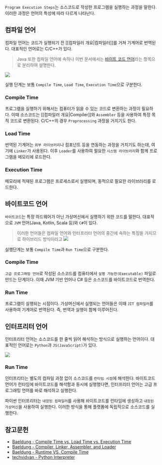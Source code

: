 `Program Execution Steps`는 소스코드로 작성한 프로그램을 실행하는 과정을 말한다. 이러한 과정은 언어의 특성에 따라 다르게 나타난다.

컴파일 언어
---

컴파일 언어는 코드가 실행되기 전 [[컴파일러 개요|컴파일러]]를 거쳐 기계어로 번역된다. 대표적인 언어로는 C/C++가 있다.

> Java 또한 컴파일 언어에 속하나 이번 문서에서는 [바이트 코드 언어](#바이트-코드-언어)라는 항목으로 분리하여 설명한다.

![](https://media.geeksforgeeks.org/wp-content/uploads/20221228144718/LoadingAndLinking-in-Operating-System.png)

실행 단계는 보통 `Compile Time`, `Load Time`, `Execution Time`으로 구분한다.

### Compile Time
프로그램을 실행하기 위해서는 컴퓨터가 읽을 수 있는 코드로 변환하는 과정이 필요하다. 이때 소스코드는  [[컴파일러 개요|Compiler]]와 `Assembler` 등을 사용하여 특정 목적 코드로 변환된다. C/C++의 경우  `Proprocessing` 과정을 거치기도 한다.

### Load Time
번역된 기계어는 `외부 라이브러리`나 컴포넌트 등을 연동하는 과정을 거치기도 하는데, 여기에 `Linker`가 사용된다. 이후 `Loader`를 사용하여 필요한 `시스템 라이브러리`와 함께 프로그램을 메모리에 로드한다.

### Execution Time
메모리에 적재된 프로그램은 프로세스로서 실행되며, 동적으로 필요한 라이브러리를 로드한다.

바이트코드 언어
---

`바이트코드`는 특정 하드웨어가 아닌 가상머신에서 실행하기 위한 코드를 말한다. 대표적으로 `JVM` 언어(Java, Kotlin, Scala 등)와 `C#`이 있다.

> 이러한 언어들은 컴파일 언어와 인터프리터 언어의 중간에 속하는 특징을 가지므로 하이브리드 방식이라고
![](https://www.baeldung.com/wp-content/uploads/sites/4/2021/07/Compile-tme-vs-runtime-1-1024x529-1.png)

실행단계는 보통 `Compile Time`과 `Run Time`으로 구분한다.

### Compile Time
`고급 프로그래밍 언어`로 작성된 소스코드를 컴퓨터에서 `실행 가능한(Executable)` 파일로 만드는 단계이다. 이때 JVM 기반 언어나 C# 등은 소스코드를 바이트코드로 번역한다.

### Run Time
프로그램이 실행되는 시점이다. 가상머신에서 실행되는 언어들은 이때 `JIT 컴파일러`를 사용하여 기계어로 번역된다. 즉, 번역과 실행이 함께 이루어진다.

인터프리터 언어
---

인터프리터 언어는 소스코드를 한 줄씩 읽어 해석하는 방식으로 실행하는 언어이다. 대표적인 언어로는 `Python`과 `JS(JavaScript)`가 있다. 

![](https://www.datasciencecentral.com/wp-content/uploads/2021/10/8784089862.jpeg)

### Run Time

인터프리터는 별도의 컴파일 과정 없이 소스코드를 `런타임 시점`에 해석한다. 바이트코드 언어가 런타임에 바이트코드를 해석함과 동시에 실행했다면, 인터프리터 언어는 고급 프로그래밍 언어를 바로 해석하고 실행한다.

파이썬 인터프리터는 `내장된 컴파일러`를 사용해 바이트코드를 런타임에 생성하고 `내장된 가상머신`을 사용하여 실행한다. 이러한 방식을 통해 플랫폼에 독립적으로 소스코드를 실행한다.

## 참고문헌
- [Baeldung - Compile Time vs. Load Time vs. Execution Time](https://www.baeldung.com/cs/compile-load-execution-time)
- [Baeldung - Compiler, Linker, Assembler, and Loader](https://www.baeldung.com/cs/compiler-linker-assembler-loader)
- [Baeldung - Runtime VS. Compile Time](https://www.baeldung.com/cs/runtime-vs-compile-time)
- [techvidvan - Python Interpreter](https://techvidvan.com/tutorials/python-interpreter/)